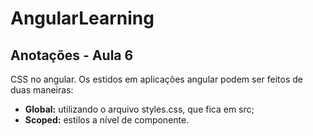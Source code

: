 # AngularLearning

## Anotações - Aula 6

CSS no angular. Os estidos em aplicações angular podem ser feitos de duas maneiras:

- **Global:** utilizando o arquivo styles.css, que fica em src;
- **Scoped:** estilos a nível de componente.
